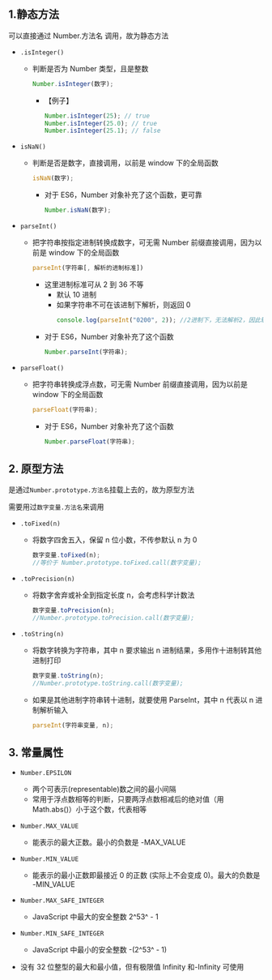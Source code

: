 ## 1.静态方法

可以直接通过 Number.方法名 调用，故为静态方法

- `.isInteger()`

  - 判断是否为 Number 类型，且是整数
    ```js
    Number.isInteger(数字);
    ```
    - 【例子】
      ```js
      Number.isInteger(25); // true
      Number.isInteger(25.0); // true
      Number.isInteger(25.1); // false
      ```

- `isNaN()`

  - 判断是否是数字，直接调用，以前是 window 下的全局函数
    ```js
    isNaN(数字);
    ```
    - 对于 ES6，Number 对象补充了这个函数，更可靠
      ```js
      Number.isNaN(数字);
      ```

- `parseInt()`

  - 把字符串按指定进制转换成数字，可无需 Number 前缀直接调用，因为以前是 window 下的全局函数
    ```js
    parseInt(字符串[, 解析的进制标准])
    ```
    - 这里进制标准可从 2 到 36 不等
      - 默认 10 进制
      - 如果字符串不可在该进制下解析，则返回 0
        ```js
        console.log(parseInt("0200", 2)); //2进制下，无法解析2，因此输出0
        ```
    - 对于 ES6，Number 对象补充了这个函数
      ```js
      Number.parseInt(字符串);
      ```

- `parseFloat()`
  - 把字符串转换成浮点数，可无需 Number 前缀直接调用，因为以前是 window 下的全局函数
    ```js
    parseFloat(字符串);
    ```
    - 对于 ES6，Number 对象补充了这个函数
      ```js
      Number.parseFloat(字符串);
      ```

## 2. 原型方法

是通过`Number.prototype.方法名`挂载上去的，故为原型方法

需要用过`数字变量.方法名`来调用

- `.toFixed(n)`

  - 将数字四舍五入，保留 n 位小数，不传参默认 n 为 0
    ```js
    数字变量.toFixed(n);
    //等价于 Number.prototype.toFixed.call(数字变量);
    ```

- `.toPrecision(n)`

  - 将数字舍弃或补全到指定长度 n，会考虑科学计数法
    ```js
    数字变量.toPrecision(n);
    //Number.prototype.toPrecision.call(数字变量);
    ```

- `.toString(n)`
  - 将数字转换为字符串，其中 n 要求输出 n 进制结果，多用作十进制转其他进制打印
    ```js
    数字变量.toString(n);
    //Number.prototype.toString.call(数字变量);
    ```
  - 如果是其他进制字符串转十进制，就要使用 ParseInt，其中 n 代表以 n 进制解析输入
    ```js
    parseInt(字符串变量, n);
    ```

## 3. 常量属性

- `Number.EPSILON`

  - 两个可表示(representable)数之间的最小间隔
  - 常用于浮点数相等的判断，只要两浮点数相减后的绝对值（用 Math.abs()）小于这个数，代表相等

- `Number.MAX_VALUE`

  - 能表示的最大正数。最小的负数是 -MAX_VALUE

- `Number.MIN_VALUE`

  - 能表示的最小正数即最接近 0 的正数 (实际上不会变成 0)。最大的负数是 -MIN_VALUE

- `Number.MAX_SAFE_INTEGER`

  - JavaScript 中最大的安全整数 2^53^ - 1

- `Number.MIN_SAFE_INTEGER`

  - JavaScript 中最小的安全整数 -(2^53^ - 1)

- 没有 32 位整型的最大和最小值，但有极限值 Infinity 和-Infinity 可使用
